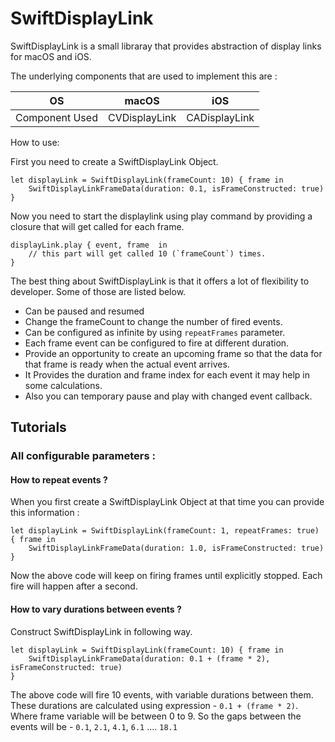 # SwiftDisplayLink

SwiftDisplayLink is a small libraray that provides abstraction of display links for macOS and iOS.

The underlying components that are used to implement this are :

OS | macOS | iOS |
--- | --- | --- |
Component Used | CVDisplayLink | CADisplayLink |

How to use:

First you need to create a SwiftDisplayLink Object.

```
let displayLink = SwiftDisplayLink(frameCount: 10) { frame in
    SwiftDisplayLinkFrameData(duration: 0.1, isFrameConstructed: true)
}
```

Now you need to start the displaylink using play command by providing a closure that will get called for each frame.
```
displayLink.play { event, frame  in
    // this part will get called 10 (`frameCount`) times.
}
```

The best thing about SwiftDisplayLink is that it offers a lot of flexibility to developer. Some of those are listed below.
- Can be paused and resumed
- Change the frameCount to change the number of fired events.
- Can be configured as infinite by using `repeatFrames` parameter.
- Each frame event can be configured to fire at different duration.
- Provide an opportunity to create an upcoming frame so that the data for that frame is ready when the actual event arrives.
- It Provides the duration and frame index for each event it may help in some calculations.
- Also you can temporary pause and play with changed event callback.

## Tutorials

### All configurable parameters :

#### How to repeat events ?
When you first create a SwiftDisplayLink Object at that time you can provide this information :
```
let displayLink = SwiftDisplayLink(frameCount: 1, repeatFrames: true) { frame in
    SwiftDisplayLinkFrameData(duration: 1.0, isFrameConstructed: true)
}
```
Now the above code will keep on firing frames until explicitly stopped. Each fire will happen after a second.


#### How to vary durations between events ?
Construct SwiftDisplayLink in following way.
```
let displayLink = SwiftDisplayLink(frameCount: 10) { frame in
    SwiftDisplayLinkFrameData(duration: 0.1 + (frame * 2), isFrameConstructed: true)
}
```
The above code will fire 10 events, with variable durations between them. These durations are calculated using expression - `0.1 + (frame * 2)`. Where frame variable will be between 0 to 9.
So the gaps between the events will be - `0.1`, `2.1`, `4.1`, `6.1`  ....  `18.1` 



